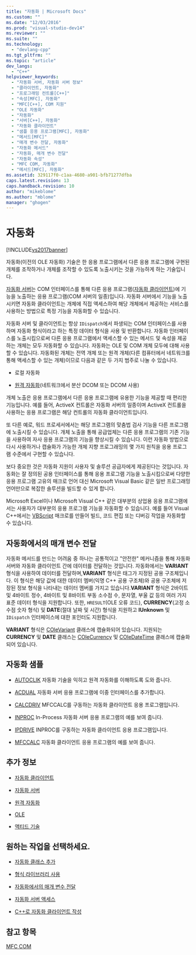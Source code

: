 ```yaml
---
title: "자동화 | Microsoft Docs"
ms.custom: ""
ms.date: "12/03/2016"
ms.prod: "visual-studio-dev14"
ms.reviewer: ""
ms.suite: ""
ms.technology: 
  - "devlang-cpp"
ms.tgt_pltfrm: ""
ms.topic: "article"
dev_langs: 
  - "C++"
helpviewer_keywords: 
  - "자동화 서버, 자동화 서버 정보"
  - "클라이언트, 자동화"
  - "프로그래밍 컨트롤[C++]"
  - "속성[MFC], 자동화"
  - "MFC[C++], COM 지원"
  - "OLE 자동화"
  - "자동화"
  - "서버[C++], 자동화"
  - "자동화 클라이언트"
  - "샘플 응용 프로그램[MFC], 자동화"
  - "메서드[MFC]"
  - "매개 변수 전달, 자동화"
  - "자동화 메서드"
  - "자동화, 매개 변수 전달"
  - "자동화 속성"
  - "MFC COM, 자동화"
  - "메서드[MFC], 자동화"
ms.assetid: 329117f0-c1aa-4680-a901-bfb71277dfba
caps.latest.revision: 13
caps.handback.revision: 10
author: "mikeblome"
ms.author: "mblome"
manager: "ghogen"
---
```

# 자동화
[!INCLUDE[vs2017banner](../assembler/inline/includes/vs2017banner.md)]

자동화\(이전의 OLE 자동화\) 기술은 한 응용 프로그램에서 다른 응용 프로그램에 구현된 개체를 조작하거나 개체를 조작할 수 있도록 노출시키는 것을 가능하게 하는 기술입니다.  
  
 [자동화 서버](../mfc/automation-servers.md)는 COM 인터페이스를 통해 다른 응용 프로그램\([자동화 클라이언트](../mfc/automation-clients.md)\)에 기능을 노출하는 응용 프로그램\(COM 서버의 일종\)입니다. 자동화 서버에서 기능을 노출시키면 자동화 클라이언트는 개체에 직접 액세스하여 해당 개체에서 제공하는 서비스를 사용하는 방법으로 특정 기능을 자동화할 수 있습니다.  
  
 자동화 서버 및 클라이언트는 항상 `IDispatch`에서 파생되는 COM 인터페이스를 사용하며 자동화 형식이라고 하는 특정 데이터 형식을 사용 및 반환합니다. 자동화 인터페이스를 노출시킴으로써 다른 응용 프로그램에서 액세스할 수 있는 메서드 및 속성을 제공하는 개체는 모두 자동화할 수 있습니다. 자동화는 OLE 및 COM 개체 모두에 대해 사용할 수 있습니다. 자동화된 개체는 전역 개체 또는 원격 개체\(다른 컴퓨터에서 네트워크를 통해 액세스할 수 있는 개체\)이므로 다음과 같은 두 가지 범주로 나눌 수 있습니다.  
  
-   로컬 자동화  
  
-   [원격 자동화](../mfc/remote-automation.md)\(네트워크에서 분산 DCOM 또는 DCOM 사용\)  
  
 개체 노출은 응용 프로그램에서 다른 응용 프로그램에 유용한 기능을 제공할 때 편리한 기능입니다. 예를 들어, ActiveX 컨트롤은 자동화 서버의 일종이며 ActiveX 컨트롤을 사용하는 응용 프로그램은 해당 컨트롤의 자동화 클라이언트입니다.  
  
 또 다른 예로, 워드 프로세서에서는 해당 프로그램의 맞춤법 검사 기능을 다른 프로그램에 노출시킬 수 있습니다. 개체 노출을 통해 공급업체는 다른 응용 프로그램의 기존 기능을 사용하여 자사 응용 프로그램의 기능을 향상시킬 수 있습니다. 이런 자동화 방법으로 다시 사용하거나 캡슐화가 가능한 개체 지향 프로그래밍의 몇 가지 원칙을 응용 프로그램 수준에서 구현할 수 있습니다.  
  
 보다 중요한 것은 자동화 지원이 사용자 및 솔루션 공급자에게 제공된다는 것입니다. 자동화는 잘 정의된 공용 인터페이스를 통해 응용 프로그램 기능을 노출시킴으로써 다양한 응용 프로그램 고유의 매크로 언어 대신 Microsoft Visual Basic 같은 일반 프로그래밍 언어만으로 복잡한 솔루션을 빌드할 수 있게 합니다.  
  
 Microsoft Excel이나 Microsoft Visual C\+\+ 같은 대부분의 상업용 응용 프로그램에서는 사용자가 대부분의 응용 프로그램 기능을 자동화할 수 있습니다. 예를 들어 Visual C\+\+에서는 [VBScript](vtoriVBScript) 매크로를 만들어 빌드, 코드 편집 또는 디버깅 작업을 자동화할 수 있습니다.  
  
##  <a name="_core_passing_parameters_in_automation"></a> 자동화에서의 매개 변수 전달  
 자동화 메서드를 만드는 어려움 중 하나는 공통적이고 "안전한" 메커니즘을 통해 자동화 서버와 자동화 클라이언트 간에 데이터를 전달하는 것입니다. 자동화에서는 **VARIANT** 형식을 사용하여 데이터를 전달하며,**VARIANT** 형식은 태그가 지정된 공용 구조체입니다. 이 형식은 해당 값에 대한 데이터 멤버\(익명 C\+\+ 공용 구조체\)와 공용 구조체에 저장된 정보 형식을 나타내는 데이터 멤버를 가지고 있습니다.**VARIANT** 형식은 2바이트 및 4바이트 정수, 4바이트 및 8바이트 부동 소수점 수, 문자열, 부울 값 등의 여러 가지 표준 데이터 형식을 지원합니다. 또한, `HRESULT`\(OLE 오류 코드\), **CURRENCY**\(고정 소수점 숫자 형식\) 및 **DATE**\(절대 날짜 및 시간\) 형식을 지원하고 **IUnknown** 및 `IDispatch` 인터페이스에 대한 포인터도 지원합니다.  
  
 **VARIANT** 형식은 [COleVariant](../mfc/reference/colevariant-class.md) 클래스에 캡슐화되어 있습니다. 지원되는 **CURRENCY** 및 **DATE** 클래스는 [COleCurrency](../mfc/reference/colecurrency-class.md) 및 [COleDateTime](../atl-mfc-shared/reference/coledatetime-class.md) 클래스에 캡슐화되어 있습니다.  
  
## 자동화 샘플  
  
-   [AUTOCLIK](../top/visual-cpp-samples.md) 자동화 기술을 익히고 원격 자동화를 이해하도록 도와 줍니다.  
  
-   [ACDUAL](../top/visual-cpp-samples.md) 자동화 서버 응용 프로그램에 이중 인터페이스를 추가합니다.  
  
-   [CALCDRIV](../top/visual-cpp-samples.md) MFCCALC를 구동하는 자동화 클라이언트 응용 프로그램입니다.  
  
-   [INPROC](../top/visual-cpp-samples.md) In\-Process 자동화 서버 응용 프로그램의 예를 보여 줍니다.  
  
-   [IPDRIVE](../top/visual-cpp-samples.md) INPROC를 구동하는 자동화 클라이언트 응용 프로그램입니다.  
  
-   [MFCCALC](../top/visual-cpp-samples.md) 자동화 클라이언트 응용 프로그램의 예를 보여 줍니다.  
  
## 추가 정보  
  
-   [자동화 클라이언트](../mfc/automation-clients.md)  
  
-   [자동화 서버](../mfc/automation-servers.md)  
  
-   [원격 자동화](../mfc/remote-automation.md)  
  
-   [OLE](../mfc/ole-in-mfc.md)  
  
-   [액티드 기술](../mfc/mfc-com.md)  
  
## 원하는 작업을 선택하세요.  
  
-   [자동화 클래스 추가](../mfc/automation-servers.md)  
  
-   [형식 라이브러리 사용](../mfc/automation-clients-using-type-libraries.md)  
  
-   [자동화에서의 매개 변수 전달](#_core_automation_topics)  
  
-   [자동화 서버 액세스](../mfc/automation-servers.md)  
  
-   [C\+\+로 자동화 클라이언트 작성](../mfc/automation-clients.md)  
  
## 참고 항목  
 [MFC COM](../mfc/mfc-com.md)